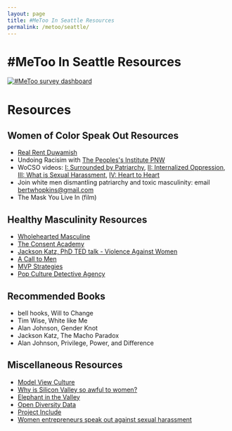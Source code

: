 ```yaml
---
layout: page
title: #MeToo In Seattle Resources
permalink: /metoo/seattle/
---
```


# #MeToo In Seattle Resources

<!-- Start Tableau blob -->
<div class='tableauPlaceholder' id='viz1516351909810' style='position: relative'><noscript><a href='https:&#47;&#47;public.tableau.com&#47;static&#47;images&#47;Me&#47;MeTooinSeattleTech&#47;MeToosurveydashboard&#47;1_rss.png'><img alt='#MeToo survey dashboard ' src='https:&#47;&#47;public.tableau.com&#47;static&#47;images&#47;Me&#47;MeTooinSeattleTech&#47;MeToosurveydashboard&#47;1_rss.png' style='border: none' /></a></noscript><object class='tableauViz' style='display:none;'><param name='host_url' value='https%3A%2F%2Fpublic.tableau.com%2F' /> <param name='embed_code_version' value='3' /> <param name='site_root' value='' /><param name='name' value='MeTooinSeattleTech&#47;MeToosurveydashboard' /><param name='tabs' value='no' /><param name='toolbar' value='no' /><param name='static_image' value='https:&#47;&#47;public.tableau.com&#47;static&#47;images&#47;Me&#47;MeTooinSeattleTech&#47;MeToosurveydashboard&#47;1.png' /> <param name='animate_transition' value='yes' /><param name='display_static_image' value='yes' /><param name='display_spinner' value='yes' /><param name='display_overlay' value='yes' /><param name='display_count' value='yes' /></object></div><script type='text/javascript'>var divElement = document.getElementById('viz1516351909810');var vizElement = divElement.getElementsByTagName('object')[0];vizElement.style.width='820px';vizElement.style.height='1987px';var scriptElement = document.createElement('script');scriptElement.src = 'https://public.tableau.com/javascripts/api/viz_v1.js';vizElement.parentNode.insertBefore(scriptElement, vizElement);</script>
<!-- End Tableau blob -->

# Resources

## Women of Color Speak Out Resources

* [Real Rent Duwamish](https://www.realrentduwamish.org/)
* Undoing Racisim with [The Peoples's Institute PNW](https://www.pinwseattle.org/)
* WoCSO videos: [I: Surrounded by Patriarchy](https://www.youtube.com/watch?v=GvKAe-iFOMs), [II: Internalized Oppression](https://www.youtube.com/watch?v=XHrvNYUTTpw), [III: What is Sexual Harassment](https://www.youtube.com/watch?v=swumabAjkWM), [IV: Heart to Heart](https://www.youtube.com/watch?v=QVSwSJJZJS0)   
* Join white men dismantling patriarchy and toxic masculinity: email bertwhopkins@gmail.com
* The Mask You Live In (film)

## Healthy Masculinity Resources
* [Wholehearted Masculine](https://wholeheartedmasculine.org/)
* [The Consent Academy](https://web.archive.org/web/20200930215105/https://www.consent.academy/mission-statement.html)
* [Jackson Katz, PhD TED talk - Violence Against Women](https://www.youtube.com/watch?v=KTvSfeCRxe8)
* [A Call to Men](https://www.acalltomen.org)
* [MVP Strategies](htps://www.mvpstrat.com/about)
* [Pop Culture Detective Agency](https://www.youtube.com/user/rebelliouspixels)

## Recommended Books
* bell hooks, Will to Change
* Tim Wise, White like Me
* Alan Johnson, Gender Knot
* Jackson Katz, The Macho Paradox
* Alan Johnson, Privilege, Power, and Difference

## Miscellaneous Resources
* [Model View Culture](https://modelviewculture.com)
* [Why is Silicon Valley so awful to women?](https://www.theatlantic.com/magazine/archive/2017/04/why-is-silicon-valley-so-awful-to-women/517788/)
* [Elephant in the Valley](https://www.elephantinthevalley.com)
* [Open Diversity Data](https://opendiversitydata.org)
* [Project Include](https://projectinclude.org)
* [Women entrepreneurs speak out against sexual harassment](https://www.nytimes.com/2017/06/30/technology/women-entrepreneurs-speak-out-sexual-harassment.html)
